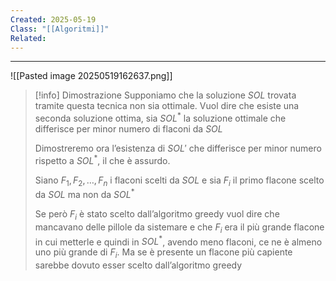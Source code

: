 ```yaml
---
Created: 2025-05-19
Class: "[[Algoritmi]]"
Related:
---
```

---
![[Pasted image 20250519162637.png]]

>[!info] Dimostrazione
>Supponiamo che la soluzione $SOL$ trovata tramite questa tecnica non sia ottimale. Vuol dire che esiste una seconda soluzione ottima, sia $SOL^*$ la soluzione ottimale che differisce per minor numero di flaconi da $SOL$
>
>Dimostreremo ora l’esistenza di $SOL'$ che differisce per minor numero rispetto a $SOL^*$, il che è assurdo.
>
>Siano $F_{1},F_{2},\dots,F_{n}$ i flaconi scelti da $SOL$ e sia $F_{i}$ il primo flacone scelto da $SOL$ ma non da $SOL^*$
>
>Se però $F_{i}$ è stato scelto dall’algoritmo greedy vuol dire che mancavano delle pillole da sistemare e che $F_{i}$ era il più grande flacone in cui metterle e quindi in $SOL^*$, avendo meno flaconi, ce ne è almeno uno più grande di $F_{i}$. Ma se è presente un flacone più capiente sarebbe dovuto esser scelto dall’algoritmo greedy

